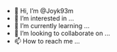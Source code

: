 - 👋 Hi, I’m @Joyk93m
- 👀 I’m interested in ...
- 🌱 I’m currently learning ...
- 💞️ I’m looking to collaborate on ...
- 📫 How to reach me ...

<!---
Joyk93m/Joyk93m is a ✨ special ✨ repository because its `README.md` (this file) appears on your GitHub profile.
You can click the Preview link to take a look at your changes.
--->
